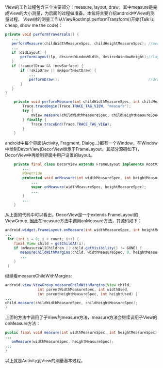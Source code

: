 View的工作过程包含三个主要部分：measure, layout, draw。其中measure是完成View的大小测量，为后面的过程做准备。本位将主要介绍android中View的测量过程。
View树的测量工作从ViewRootImpl.performTransform()开始(Talk is cheap, show me the code)：
``` Java
private void performTraversals() {
   ...
   performMeasure(childWidthMeasureSpec, childHeightMeasureSpec); //measure start
   ...
   if (didLayout) {
       performLayout(lp, desiredWindowWidth, desiredWindowHeight);//layout start
   }
   if (!cancelDraw && !newSurface) {
       if (!skipDraw || mReportNextDraw) {
           ...
           performDraw();                                         //draw start
       }
   }
}
```

``` Java
    private void performMeasure(int childWidthMeasureSpec, int childHeightMeasureSpec) {
        Trace.traceBegin(Trace.TRACE_TAG_VIEW, "measure");
        try {
            mView.measure(childWidthMeasureSpec, childHeightMeasureSpec);
        } finally {
            Trace.traceEnd(Trace.TRACE_TAG_VIEW);
        }
    }
```

android中每个界面(Activity, Fragment, Dialog...)都有一个Window，在Window中绘制DevorView(DecorView继承于FrameLayout，其部分源码如下)，DecorView中再绘制界面中用户设置的layout。
``` Java
    private final class DecorView extends FrameLayout implements RootViewSurfaceTaker {
        ...
        @Override
        protected void onMeasure(int widthMeasureSpec, int heightMeasureSpec) {
            ...
            super.onMeasure(widthMeasureSpec, heightMeasureSpec);
            ...
        }
        ...
    }
```
从上面的代码中可以看出，DecorView是一个extends FrameLayout的ViewGroup, 因此在measure方法中调用onMeasure方法，其源码如下：
``` Java
android.widget.FrameLayout.onMeasure(int widthMeasureSpec, int heightMeasureSpec) {
...
 for (int i = 0; i < count; i++) {
    final View child = getChildAt(i);
    if (mMeasureAllChildren || child.getVisibility() != GONE) {
       measureChildWithMargins(child, widthMeasureSpec, 0, heightMeasureSpec, 0);
       ...
    }
 }
```
继续看measureChildWithMargins:
``` Java
android.view.ViewGroup.measureChildWithMargins(View child,
               int parentWidthMeasureSpec, int widthUsed,
               int parentHeightMeasureSpec, int heightUsed) {
...
child.measure(childWidthMeasureSpec, childHeightMeasureSpec);
}
```

上面的方法中调用了子View的measure方法，measure方法会继续调用子View的onMeasure方法：
``` Java
public final void measure(int widthMeasureSpec, int heightMeasureSpec) {
...
   onMeasure(widthMeasureSpec, heightMeasureSpec);
...
}
```
以上就是Activity到View的测量基本过程。